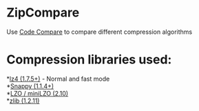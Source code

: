 # ZipCompare
Use [Code Compare](https://github.com/kudaba/CodeCompare) to compare different compression algorithms

# Compression libraries used:

*[lz4 (1.7.5+)](https://github.com/lz4/lz4) - Normal and fast mode  
*[Snappy (1.1.4+)](https://github.com/google/snappy)  
*[LZO / miniLZO (2.10)](http://www.oberhumer.com/opensource/lzo/)  
*[zlib (1.2.11)](https://zlib.net)  
